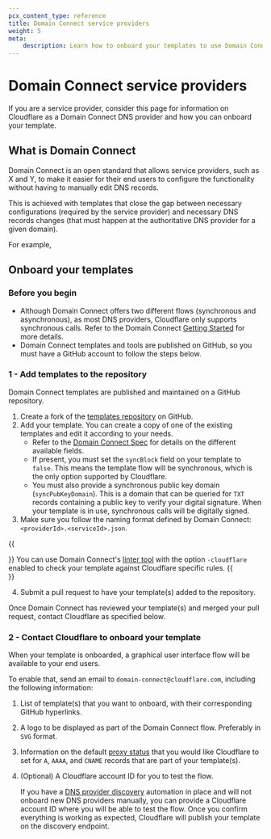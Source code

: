 ```yaml
---
pcx_content_type: reference
title: Domain Connect service providers
weight: 5
meta:
    description: Learn how to onboard your templates to use Domain Connect with Cloudflare as DNS provider.
---
```


# Domain Connect service providers

If you are a service provider, consider this page for information on Cloudflare as a Domain Connect DNS provider and how you can onboard your template.

## What is Domain Connect

Domain Connect is an open standard that allows service providers, such as X and Y, to make it easier for their end users to configure the functionality without having to manually edit DNS records.

This is achieved with templates that close the gap between necessary configurations (required by the service provider) and necessary DNS records changes (that must happen at the authoritative DNS provider for a given domain).

For example,

## Onboard your templates

### Before you begin

* Although Domain Connect offers two different flows (synchronous and asynchronous), as most DNS providers, Cloudflare only supports synchronous calls. Refer to the Domain Connect [Getting Started](https://www.domainconnect.org/getting-started/) for more details.
* Domain Connect templates and tools are published on GitHub, so you must have a GitHub account to follow the steps below.

### 1 - Add templates to the repository

Domain Connect templates are published and maintained on a GitHub repository.

1. Create a fork of the [templates repository](https://github.com/Domain-Connect/Templates) on GitHub.
2. Add your template. You can create a copy of one of the existing templates and edit it according to your needs.
    * Refer to the [Domain Connect Spec](https://github.com/Domain-Connect/spec/blob/master/Domain%20Connect%20Spec%20Draft.adoc#52-template-definition) for details on the different available fields.
    * If present, you must set the `syncBlock` field on your template to `false`. This means the template flow will be synchronous, which is the only option supported by Cloudflare.
    * You must also provide a synchronous public key domain (`syncPubKeyDomain`). This is a domain that can be queried for `TXT` records containing a public key to verify your digital signature. When your template is in use, synchronous calls will be digitally signed.
3. Make sure you follow the naming format defined by Domain Connect: `<providerId>.<serviceId>.json`.

{{<Aside type="note" header="Tip">}}
You can use Domain Connect's [linter tool](https://github.com/Domain-Connect/dc-template-linter) with the option `-cloudflare` enabled to check your template against Cloudflare specific rules.
{{</Aside>}}

4. Submit a pull request to have your template(s) added to the repository.

Once Domain Connect has reviewed your template(s) and merged your pull request, contact Cloudflare as specified below.

### 2 - Contact Cloudflare to onboard your template

When your template is onboarded, a graphical user interface flow will be available to your end users.

To enable that, send an email to `domain-connect@cloudflare.com`, including the following information:

1. List of template(s) that you want to onboard, with their corresponding GitHub hyperlinks.
2. A logo to be displayed as part of the Domain Connect flow. Preferably in `SVG` format.
3. Information on the default [proxy status](/dns/manage-dns-records/reference/proxied-dns-records/) that you would like Cloudflare to set for `A`, `AAAA`, and `CNAME` records that are part of your template(s).
4. (Optional) A Cloudflare account ID for you to test the flow.

    If you have a [DNS provider discovery](https://github.com/Domain-Connect/spec/blob/master/Domain%20Connect%20Spec%20Draft.adoc#dns-provider-discovery) automation in place and will not onboard new DNS providers manually, you can provide a Cloudflare account ID where you will be able to test the flow. Once you confirm everything is working as expected, Cloudflare will publish your template on the discovery endpoint.